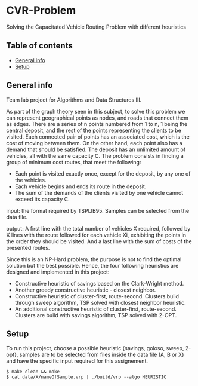# CVR-Problem
Solving the Capacitated Vehicle Routing Problem with different heuristics


## Table of contents
* [General info](#general-info)
* [Setup](#setup)

## General info
Team lab project for Algorithms and Data Structures III.

As part of the graph theory seen in this subject, to solve this problem we can represent geographical points as nodes, and roads that connect them as edges. 
There are a series of n points numbered from 1 to n, 1 being the central deposit, and the rest of the points representing the clients to be visited. Each connected pair of points has an associated cost, which is the cost of moving between them. On the other hand, each point also has a demand that should be satisfied.
The deposit has an unlimited amount of vehicles, all with the same capacity C.
The problem consists in finding a group of minimum cost routes, that meet the following:
* Each point is visited exactly once, except for the deposit, by any one of the vehicles.
* Each vehicle begins and ends its route in the deposit.
* The sum of the demands of the clients visited by one vehicle cannot exceed its capacity C. 

input: the format required by TSPLIB95. Samples can be selected from the data file.

output: A first line with the total number of vehicles X required, followed by X lines with the route followed for each vehicle Xi, exhibiting the points in the order they should be visited. And a last line with the sum of costs of the presented routes. 

Since this is an NP-Hard problem, the purpose is not to find the optimal solution but the best possible. Hence, the four following heuristics are designed and implemented in this project:

* Constructive heuristic of savings based on the Clark-Wright method.
* Another greedy constructive heuristic - closest neighbor. 
* Constructive heuristic of cluster-first, route-second. Clusters build through sweep algorithm, TSP solved with closest neighbor heuristic.
* An additional constructive heuristic of cluster-first, route-second. Clusters are build with savings algorithm, TSP solved with 2-OPT.  

## Setup
To run this project, choose a possible heuristic {savings, goloso, sweep, 2-opt}, samples are to be selected from files inside the data file (A, B or X) and have the specific input required for this assignement.

```
$ make clean && make
$ cat data/X/nameOfSample.vrp | ./build/vrp --algo HEURISTIC
```


